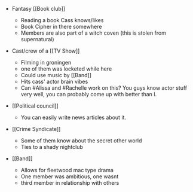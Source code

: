 - Fantasy [[Book club]]
	- Reading a book Cass knows/likes
	- Book Cipher in there somewhere
	- Members are also part of a witch coven (this is stolen from supernatural)

- Cast/crew of a [[TV Show]] 
	- Filming in groningen
	- one of them was locketed while here
	- Could use music by [[Band]]
	- Hits cass' actor brain vibes
	- Can #Alissa and #Rachelle work on this? You guys know actor stuff very well, you can probably come up with better than I. 


- [[Political council]]
	- You can easily write news articles about it. 

- [[Crime Syndicate]]
	- Some of them know about the secret other world
	- Ties to a shady nightclub

- [[Band]]
	- Allows for fleetwood mac type drama
	- One member was ambitious, one wasnt
	- third member in relationship with others 


